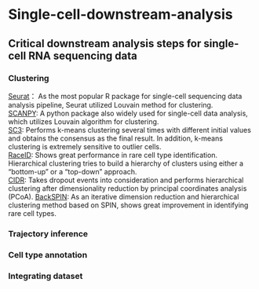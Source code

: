 # Single-cell-downstream-analysis
## Critical downstream analysis steps for single-cell RNA sequencing data
### Clustering
[Seurat](https://satijalab.org/seurat/)：
As the most popular R package for single-cell sequencing data analysis pipeline, Seurat utilized Louvain method for clustering.<br>
[SCANPY](https://scanpy.readthedocs.io/en/stable/):
A python package also widely used for single-cell data analysis, which utilizes Louvain algorithm for clustering.<br>
[SC3](http://bioconductor.org/packages/release/bioc/html/SC3.html):
Performs k-means clustering several times with different initial values and obtains the consensus as the final result. In addition, k-means clustering is extremely sensitive to outlier cells.<br>
[RaceID](https://github.com/dgrun/RaceID):
Shows great performance in rare cell type identification. Hierarchical clustering tries to build a hierarchy of clusters using either a “bottom-up” or a “top-down” approach.<br>
[CIDR](https://github.com/VCCRI/CIDR):
Takes dropout events into consideration and performs hierarchical clustering after dimensionality reduction by principal coordinates analysis (PCoA).
[BackSPIN](https://github.com/linnarsson-lab/BackSPIN):
As an iterative dimension reduction and hierarchical clustering method based on SPIN, shows great improvement in identifying rare cell types.
### Trajectory inference
### Cell type annotation
### Integrating dataset
